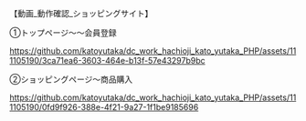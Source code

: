 
【動画_動作確認_ショッピングサイト】

➀トップページ～～会員登録

https://github.com/katoyutaka/dc_work_hachioji_kato_yutaka_PHP/assets/111105190/3ca71ea6-3603-464e-b13f-57e43297b9bc

➁ショッピングページ～商品購入

https://github.com/katoyutaka/dc_work_hachioji_kato_yutaka_PHP/assets/111105190/0fd9f926-388e-4f21-9a27-1f1be9185696

